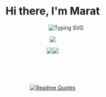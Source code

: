 

<div align="center">
  <h1>Hi there, I'm Marat</h1>
  <div style="display: flex; justify-content: center;">
    &nbsp;&nbsp;&nbsp;&nbsp;&nbsp;&nbsp;&nbsp;&nbsp;&nbsp;&nbsp;&nbsp;&nbsp;&nbsp;&nbsp;
    &nbsp;&nbsp;&nbsp;
    <img  alt="Typing SVG" src="https://readme-typing-svg.herokuapp.com?color=%23512BD4&+lines=Still+a+future+.NET+Developer"/>
  </div>

  ![](https://github-profile-summary-cards.vercel.app/api/cards/profile-details?username=dotneteeer&theme=solarized_dark)

  <div style="display: flex; justify-content: center; ">
    <img  src="https://github-profile-summary-cards.vercel.app/api/cards/stats?username=dotneteeer&theme=solarized_dark">
    <img  src="https://github-profile-summary-cards.vercel.app/api/cards/productive-time?username=dotneteeer&theme=solarized_dark"/>
  </div>
  <br/><br/>
  <br/><br/>
  

[![Readme Quotes](https://quotes-github-readme.vercel.app/api?type=horizontal&theme=dark)](https://github.com/piyushsuthar/github-readme-quotes)
</div>


